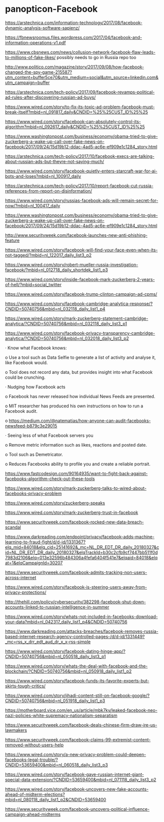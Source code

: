 # panopticon-Facebook

https://arstechnica.com/information-technology/2017/08/facebook-dynamic-analysis-software-sapienz/

https://fbnewsroomus.files.wordpress.com/2017/04/facebook-and-information-operations-v1.pdf

https://www.cbsnews.com/news/collusion-network-facebook-flaw-leads-to-millions-of-fake-likes/ possibly needs to go in Russia repo too

http://www.politico.com/magazine/story/2017/09/08/how-facebook-changed-the-spy-game-215587?utm_content=buffer5ce70&utm_medium=social&utm_source=linkedin.com&utm_campaign=buffer

https://arstechnica.com/tech-policy/2017/09/facebook-revamps-political-ad-rules-after-discovering-russian-ad-buys/

https://www.wired.com/story/to-fix-its-toxic-ad-problem-facebook-must-break-itself?mbid=nl_091817_daily&CNDID=%25%25CUST_ID%25%25

https://www.wired.com/story/facebook-can-absolutely-control-its-algorithm?mbid=nl_092617_daily&CNDID=%25%25CUST_ID%25%25

https://www.washingtonpost.com/business/economy/obama-tried-to-give-zuckerberg-a-wake-up-call-over-fake-news-on-facebook/2017/09/24/15d19b12-ddac-4ad5-ac6e-ef909e1c1284_story.html

https://arstechnica.com/tech-policy/2017/10/facebook-execs-are-talking-about-russian-ads-but-theyre-not-saying-much/

https://www.wired.com/story/facebook-quietly-enters-starcraft-war-for-ai-bots-and-loses?mbid=nl_100917_daily

https://arstechnica.com/tech-policy/2017/10/report-facebook-cut-russia-references-from-report-on-disinformation/

https://www.wired.com/story/russias-facebook-ads-will-remain-secret-for-now/?mbid=nl_100417_daily

https://www.washingtonpost.com/business/economy/obama-tried-to-give-zuckerberg-a-wake-up-call-over-fake-news-on-facebook/2017/09/24/15d19b12-ddac-4ad5-ac6e-ef909e1c1284_story.html

http://www.securityweek.com/facebook-launches-new-anti-phishing-feature

https://www.wired.com/story/facebook-will-find-your-face-even-when-its-not-tagged/?mbid=nl_122017_daily_list3_p2

https://www.wired.com/story/robert-mueller-russia-investigation-facebook/?mbid=nl_012718_daily_shortdek_list1_p3

https://www.wired.com/story/inside-facebook-mark-zuckerberg-2-years-of-hell/?mbid=social_twitter

https://www.wired.com/story/facebook-trump-clinton-campaign-ad-cpms/

https://www.wired.com/story/facebook-cambridge-analytica-response/?CNDID=50740756&mbid=nl_032118_daily_list1_p4

https://www.wired.com/story/mark-zuckerberg-statement-cambridge-analytica/?CNDID=50740756&mbid=nl_032118_daily_list3_p1

https://www.wired.com/story/facebook-privacy-transparency-cambridge-analytica/?CNDID=50740756&mbid=nl_032018_daily_list3_p2

·        Know what Facebook knows:

o   Use a tool such as Data Selfie to generate a list of activity and analyse it, like Facebook would.

o   Tool does not record any data, but provides insight into what Facebook could be crunching.

·        Nudging how Facebook acts

o   Facebook has never released how individual News Feeds are presented.

o   MIT researcher has produced his own instructions on how to run a Facebook audit.

o   https://medium.com/@natematias/how-anyone-can-audit-facebooks-newsfeed-b879c3e29015

·        Seeing less of what Facebook servers you

o   Remove metric information such as likes, reactions and posted date.

o   Tool such as Demetricator.

o   Reduces Facebooks ability to profile you and create a reliable portrait.

 

https://www.fastcodesign.com/90164935/want-to-fight-back-against-facebooks-algorithm-check-out-these-tools

https://www.wired.com/story/mark-zuckerberg-talks-to-wired-about-facebooks-privacy-problem

https://www.wired.com/story/zuckerberg-speaks

https://www.wired.com/story/mark-zuckerberg-trust-in-facebook

https://www.securityweek.com/facebook-rocked-new-data-breach-scandal

https://www.darkreading.com/endpoint/privacy/facebook-adds-machine-learning-to-fraud-fight/d/d-id/1331367?elq_mid=84018&elq_cid=25141692&_mc=NL_DR_EDT_DR_daily_20180327&cid=NL_DR_EDT_DR_daily_20180327&elqTrackId=b30c2cfb9cf7447bb511f0d7983d2106&elq=013e32596b484306a4fefa6404f541e7&elqaid=84018&elqat=1&elqCampaignId=30207

https://www.securityweek.com/facebook-admits-tracking-non-users-across-internet

https://www.wired.com/story/facebook-is-steering-users-away-from-privacy-protections/

http://thehill.com/policy/cybersecurity/382298-facebook-shut-down-accounts-linked-to-russian-intelligence-in-summer

https://www.wired.com/story/whats-not-included-in-facebooks-download-your-data?mbid=nl_042317_daily_list1_p4&CNDID=50740756

https://www.darkreading.com/attacks-breaches/facebook-removes-russia-based-internet-research-agency-controlled-pages-/d/d-id/1331449?_mc=rss_x_drr_edt_aud_dr_x_x-rss-simple 

https://www.wired.com/story/facebook-dating-hinge-app/?CNDID=50740756&mbid=nl_050518_daily_list3_p1

https://www.wired.com/story/whats-the-deal-with-facebook-and-the-blockchain/?CNDID=50740756&mbid=nl_050918_daily_list1_p2

https://www.wired.com/story/facebook-funds-its-favorite-experts-but-skirts-tough-critics/

https://www.wired.com/story/jihadi-content-still-on-facebook-google/?CNDID=50740756&mbid=nl_051918_daily_list1_p3

https://motherboard.vice.com/en_us/article/mbk7ky/leaked-facebook-neo-nazi-policies-white-supremacy-nationalism-separatism

https://www.securityweek.com/facebook-deals-chinese-firm-draw-ire-us-lawmakers

https://www.securityweek.com/facebook-claims-99-extremist-content-removed-without-users-help

https://www.wired.com/story/a-new-privacy-problem-could-deepen-facebooks-legal-trouble/?CNDID=53659400&mbid=nl_060518_daily_list3_p3

https://www.wired.com/story/facebook-gave-russian-internet-giant-special-data-extension/?CNDID=53659400&mbid=nl_071118_daily_list3_p2

https://www.wired.com/story/facebook-uncovers-new-fake-accounts-ahead-of-midterm-elections?mbid=nl_080118_daily_list1_p2&CNDID=53659400

https://www.securityweek.com/facebook-uncovers-political-influence-campaign-ahead-midterms
